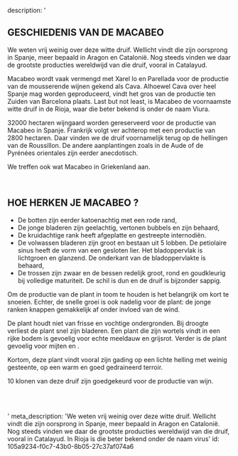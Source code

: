 description: '<h2 class="text-base md:text-lg"><strong>GESCHIEDENIS VAN DE MACABEO</strong></h2><p>We weten vrij weinig over deze witte druif. Wellicht vindt die zijn oorsprong in Spanje, meer bepaald in Aragon en Catalonië. Nog steeds vinden we daar de grootste producties wereldwijd van die druif, vooral in Catalayud. </p><p>Macabeo wordt vaak vermengd met Xarel lo en Parellada voor de productie van de mousserende wijnen gekend als Cava. Alhoewel Cava over heel Spanje mag worden geproduceerd, vindt het gros van de productie ten Zuiden van Barcelona plaats.  Last but not least, is Macabeo de voornaamste witte druif in de Rioja, waar die beter bekend is onder de naam Viura.</p><p>32000 hectaren wijngaard worden gereserveerd voor de productie van Macabeo in Spanje. Frankrijk volgt ver achterop met een productie van 2800 hectaren. Daar vinden we de druif voornamelijk terug op de hellingen van de Roussillon. De andere aanplantingen zoals in de Aude of de Pyrénées orientales zijn eerder anecdotisch. </p><p>We treffen ook wat Macabeo in Griekenland aan.</p><p><br></p><h2 class="text-base md:text-lg"><strong>HOE HERKEN JE MACABEO ?</strong></h2><ul><li>De botten zijn eerder katoenachtig met een rode rand,</li><li>De jonge bladeren zijn geelachtig,  vertonen bubbels en zijn behaard,</li><li>De kruidachtige rank heeft afgeplatte en gestreepte internodiën.</li><li>De volwassen bladeren zijn groot en bestaan uit 5 lobben. De petiolaire sinus heeft de vorm van een gesloten lier. Het bladoppervlak is lichtgroen en glanzend. De onderkant van de bladoppervlakte is behaard,</li><li>De trossen zijn zwaar en de bessen redelijk groot, rond en goudkleurig bij volledige maturiteit. De schil is dun en de druif is bijzonder sappig.</li></ul><p>Om de productie van de plant in toom te houden is het belangrijk om kort te snoeien. Echter, de snelle groei is ook nadelig voor de plant: de jonge ranken knappen gemakkelijk af onder invloed van de wind.</p><p>De plant houdt niet van frisse en vochtige ondergronden. Bij droogte verliest de plant snel zijn bladeren. Een plant die zijn wortels vindt in een rijke bodem is gevoelig voor echte meeldauw en grijsrot. Verder is de plant gevoelig voor mijten en .</p><p>Kortom, deze plant vindt vooral zijn gading op een lichte helling met weinig gesteente, op een warm en goed gedraineerd terroir.</p><p>10 klonen van deze druif zijn goedgekeurd voor de productie van wijn.</p><p><br><br></p>'
meta_description: 'We weten vrij weinig over deze witte druif. Wellicht vindt die zijn oorsprong in Spanje, meer bepaald in Aragon en Catalonië. Nog steeds vinden we daar de grootste producties wereldwijd van die druif, vooral in Catalayud. In Rioja is die beter bekend onder de naam virus'
id: 105a9234-f0c7-43b0-8b05-27c37af074a6
